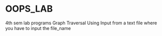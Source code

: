 # OOPS_LAB
4th sem lab programs
Graph Traversal Using Input from a text file where you have to input the file_name
